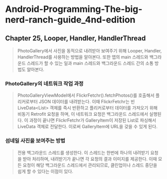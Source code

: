 # Android-Programming-The-big-nerd-ranch-guide_4nd-edition
## Chapter 25, Looper, Handler, HandlerThread
>PhotoGallery에서 사진을 동적으로 내려받아 보여주기 위해 Looper, Handler, HandlerThread를 사용하는 방법을 알아본다. 
>또한 앱의 main 스레드와 백그라운드 스레드가 할 수 있는 일과 main 스레드와 백그라운드 스레드 간의 소통 방법도 알아본다.

### PhotoGallery의 네트워크 작업 과정
> PhotoGalleryViewModel에서 FlickrFetchr().fetchPhotos()를 호출해서 플리커로부터 JSON 데이터를 내려받는다. 
> 이때 FlickrFetchr는 빈 LiveData<List<GalleryItem>> 객체를 즉시 반환하고 플리커로부터 데이터를 가져오기 위해 비동기 Retrofit 요청을 하며, 이 네트워크 요청은 백그라운드 스레드에서 실행된다.
> 이 과정이 끝나면 FlickrFetchr가 GalleryItem이 저장된 List로 파싱해서 LiveData 객체로 전달한다. 이로써 GalleryItem에 URL을 갖을 수 있게 된다. 

### 섬네일 사진을 보여주는 방법
> 전용 백그라운드 스레드를 생성한다.
> 이 스레드는 한번에 하나의 내려받기 요청을 받아 처리하며, 내려받기가 끝나면 각 요청의 결과 이미지를 제공한다. 
  이때 모든 요청이 해당 백그라운드 스레드에서 관리되므로, 클린업이나 스레드 중단을 쉽게 할 수 있다는 이점이 있다.
